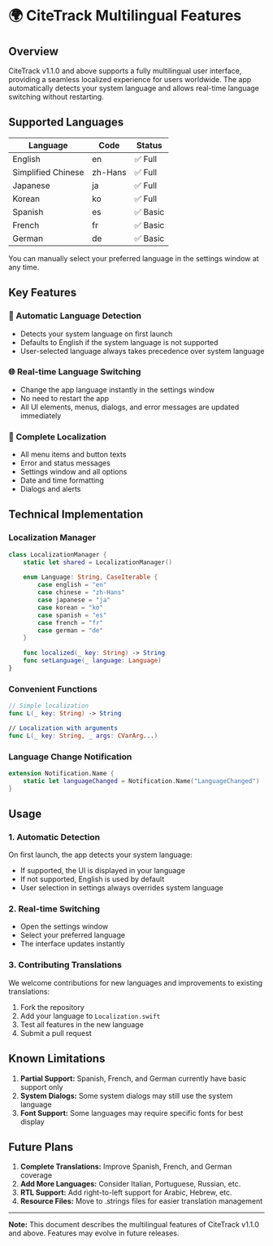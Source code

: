 # 🌍 CiteTrack Multilingual Features

## Overview

CiteTrack v1.1.0 and above supports a fully multilingual user interface, providing a seamless localized experience for users worldwide. The app automatically detects your system language and allows real-time language switching without restarting.

## Supported Languages

| Language           | Code     | Status         |
|--------------------|----------|---------------|
| English            | en       | ✅ Full        |
| Simplified Chinese | zh-Hans  | ✅ Full        |
| Japanese           | ja       | ✅ Full        |
| Korean             | ko       | ✅ Full        |
| Spanish            | es       | ✅ Basic       |
| French             | fr       | ✅ Basic       |
| German             | de       | ✅ Basic       |

You can manually select your preferred language in the settings window at any time.

## Key Features

### 🔄 Automatic Language Detection
- Detects your system language on first launch
- Defaults to English if the system language is not supported
- User-selected language always takes precedence over system language

### 🌐 Real-time Language Switching
- Change the app language instantly in the settings window
- No need to restart the app
- All UI elements, menus, dialogs, and error messages are updated immediately

### 📝 Complete Localization
- All menu items and button texts
- Error and status messages
- Settings window and all options
- Date and time formatting
- Dialogs and alerts

## Technical Implementation

### Localization Manager
```swift
class LocalizationManager {
    static let shared = LocalizationManager()
    
    enum Language: String, CaseIterable {
        case english = "en"
        case chinese = "zh-Hans"
        case japanese = "ja"
        case korean = "ko"
        case spanish = "es"
        case french = "fr"
        case german = "de"
    }
    
    func localized(_ key: String) -> String
    func setLanguage(_ language: Language)
}
```

### Convenient Functions
```swift
// Simple localization
func L(_ key: String) -> String

// Localization with arguments
func L(_ key: String, _ args: CVarArg...)
```

### Language Change Notification
```swift
extension Notification.Name {
    static let languageChanged = Notification.Name("LanguageChanged")
}
```

## Usage

### 1. Automatic Detection
On first launch, the app detects your system language:
- If supported, the UI is displayed in your language
- If not supported, English is used by default
- User selection in settings always overrides system language

### 2. Real-time Switching
- Open the settings window
- Select your preferred language
- The interface updates instantly

### 3. Contributing Translations
We welcome contributions for new languages and improvements to existing translations:
1. Fork the repository
2. Add your language to `Localization.swift`
3. Test all features in the new language
4. Submit a pull request

## Known Limitations

1. **Partial Support:** Spanish, French, and German currently have basic support only
2. **System Dialogs:** Some system dialogs may still use the system language
3. **Font Support:** Some languages may require specific fonts for best display

## Future Plans

1. **Complete Translations:** Improve Spanish, French, and German coverage
2. **Add More Languages:** Consider Italian, Portuguese, Russian, etc.
3. **RTL Support:** Add right-to-left support for Arabic, Hebrew, etc.
4. **Resource Files:** Move to .strings files for easier translation management

---

**Note:** This document describes the multilingual features of CiteTrack v1.1.0 and above. Features may evolve in future releases. 